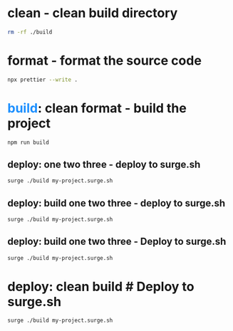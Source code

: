 # clean - clean build directory

```bash
rm -rf ./build
```

# format - format the source code

```bash
npx prettier --write .
```

# <span style="color: dodgerblue;">build</span>: clean format - build the project

```bash
npm run build
```

## deploy: one two three - deploy to surge.sh

```bash
surge ./build my-project.surge.sh
```

## deploy: build one two three - deploy to surge.sh

```bash
surge ./build my-project.surge.sh
```

## deploy: build one two three - Deploy to surge.sh

```bash
surge ./build my-project.surge.sh
```

# deploy: clean build # Deploy to surge.sh

```bash
surge ./build my-project.surge.sh
```
